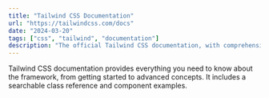 ```yaml
---
title: "Tailwind CSS Documentation"
url: "https://tailwindcss.com/docs"
date: "2024-03-20"
tags: ["css", "tailwind", "documentation"]
description: "The official Tailwind CSS documentation, with comprehensive guides and references for the utility-first CSS framework."
---
```


Tailwind CSS documentation provides everything you need to know about the framework, from getting started to advanced concepts. It includes a searchable class reference and component examples. 